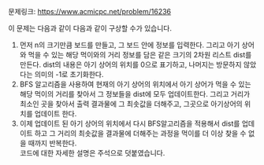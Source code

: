 문제링크: https://www.acmicpc.net/problem/16236

이 문제는 다음과 같이 다음과 같이 구상할 수가 있습니다.

1. 먼저 n의 크기만큼 보드를 만들고, 그 보드 안에 정보를 입력한다. 그리고 아기 상어와 먹을 수 있는 해당 먹이와의 거리 정보를 담은 같은 크기의 2차원 리스트 dist를 만든다. dist의 내용은 아기 상어의 위치를 0으로 표기하고, 나머지는 방문하지 않았다는 의미의 -1로 초기화한다.
2. BFS 알고리즘을 사용하여 현재의 아기 상어의 위치에서 아기 상어가 먹을 수 있는 해당 먹이의 거리를 찾아서 그 정보들을 dist에 모두 업데이트한다. 그리고 거리가 최소인 곳을 찾아서 출력 결과물에 그 최솟값을 더해주고, 그곳으로 아기상어의 위치를 업데이트 한다.
3. 이제 업데이트 된 아기 상어의 위치에서 다시 BFS알고리즘을 적용해서 dist를 업데이트 하고 그 거리의 최솟값을 결과물에 더해주는 과정을 먹이를 더 이상 찾을 수 없을 때까지 반복한다.  
   코드에 대한 자세한 설명은 주석으로 덧붙였습니다.
